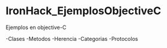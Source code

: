 # IronHack_EjemplosObjectiveC

Ejemplos en objective-C

-Clases
-Metodos
-Herencia
-Categorias
-Protocolos
